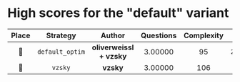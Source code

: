 # High scores for the "default" variant

| Place | Strategy | Author | Questions | Complexity | Source |
|:-----:|:--------:|:------:|:---------:|:----------:|:------:|
| :1st_place_medal: | `default_optim` | **oliverweissl + vzsky** | 3.00000 | 95 | `20240920_141117_default_optim.py` |
| :2nd_place_medal: | `vzsky` | **vzsky** | 3.00000 | 106 | `20240917_225929_vzsky.py` |
